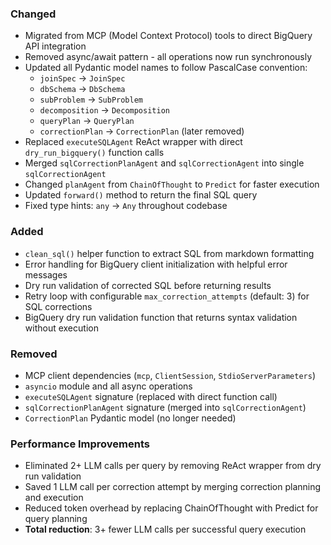 ### Changed
- Migrated from MCP (Model Context Protocol) tools to direct BigQuery API integration
- Removed async/await pattern - all operations now run synchronously
- Updated all Pydantic model names to follow PascalCase convention:
  - `joinSpec` → `JoinSpec`
  - `dbSchema` → `DbSchema`
  - `subProblem` → `SubProblem`
  - `decomposition` → `Decomposition`
  - `queryPlan` → `QueryPlan`
  - `correctionPlan` → `CorrectionPlan` (later removed)
- Replaced `executeSQLAgent` ReAct wrapper with direct `dry_run_bigquery()` function calls
- Merged `sqlCorrectionPlanAgent` and `sqlCorrectionAgent` into single `sqlCorrectionAgent`
- Changed `planAgent` from `ChainOfThought` to `Predict` for faster execution
- Updated `forward()` method to return the final SQL query
- Fixed type hints: `any` → `Any` throughout codebase

### Added
- `clean_sql()` helper function to extract SQL from markdown formatting
- Error handling for BigQuery client initialization with helpful error messages
- Dry run validation of corrected SQL before returning results
- Retry loop with configurable `max_correction_attempts` (default: 3) for SQL corrections
- BigQuery dry run validation function that returns syntax validation without execution

### Removed
- MCP client dependencies (`mcp`, `ClientSession`, `StdioServerParameters`)
- `asyncio` module and all async operations
- `executeSQLAgent` signature (replaced with direct function call)
- `sqlCorrectionPlanAgent` signature (merged into `sqlCorrectionAgent`)
- `CorrectionPlan` Pydantic model (no longer needed)

### Performance Improvements
- Eliminated 2+ LLM calls per query by removing ReAct wrapper from dry run validation
- Saved 1 LLM call per correction attempt by merging correction planning and execution
- Reduced token overhead by replacing ChainOfThought with Predict for query planning
- **Total reduction**: 3+ fewer LLM calls per successful query execution